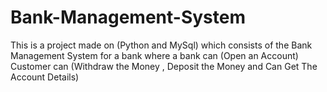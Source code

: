 # Bank-Management-System
This is a project made on (Python and MySql) which consists of the Bank Management System for a bank where a bank can (Open an Account) Customer can (Withdraw the Money , Deposit the Money and Can Get The Account Details) 
